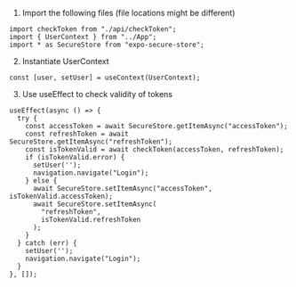 1. Import the following files (file locations might be different)
```
import checkToken from "./api/checkToken";
import { UserContext } from "../App";
import * as SecureStore from "expo-secure-store";
```

2. Instantiate UserContext
```
const [user, setUser] = useContext(UserContext);
```

3. Use useEffect to check validity of tokens
```
useEffect(async () => {
  try {
    const accessToken = await SecureStore.getItemAsync("accessToken");
    const refreshToken = await SecureStore.getItemAsync("refreshToken");
    const isTokenValid = await checkToken(accessToken, refreshToken);
    if (isTokenValid.error) {
      setUser('');
      navigation.navigate("Login");
    } else {
      await SecureStore.setItemAsync("accessToken", isTokenValid.accessToken);
      await SecureStore.setItemAsync(
        "refreshToken",
        isTokenValid.refreshToken
      );
    }
  } catch (err) {
    setUser('');
    navigation.navigate("Login");
  }
}, []);
  ```
